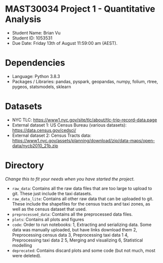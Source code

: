 # MAST30034 Project 1 - Quantitative Analysis
- Student Name: Brian Vu
- Student ID: 1053531
- Due Date: Friday 13th of August 11:59:00 am (AEST).

# Dependencies
- Language: Python 3.8.3
- Packages / Libraries: pandas, pyspark, geopandas, numpy, folium, rtree, pygeos, statsmodels, sklearn

# Datasets
- NYC TLC: https://www1.nyc.gov/site/tlc/about/tlc-trip-record-data.page
- External dataset 1: US Census Bureau (various datasets): https://data.census.gov/cedsci/
- External dataset 2: Census Tracts data: https://www1.nyc.gov/assets/planning/download/zip/data-maps/open-data/nycb2010_21b.zip


# Directory
_Change this to fit your needs when you have started the project._
- `raw_data`: Contains all the raw data files that are too large to upload to git. These just include the taxi datasets.
- `raw_data_lite`: Contains all other raw data that can be uploaded to git. These include the shapefiles for the census tracts and taxi zones, as well as the census dataset that used.
- `preprocessed_data`: Contains all the preprocessed data files. 
- `plots`: Contains all plots and figures
- `code`: Order to run notebooks:
 1, Extracting and serializing data. Some data was manually uploaded, but have links download them
 2, Preprocessing census data
 3, Preprocessing taxi data 1
 4, Preprocessing taxi data 2
 5, Merging and visualizing
 6, Statistical modelling
- `deprecated`: Contains discard plots and some code (but not much, most were deleted).
